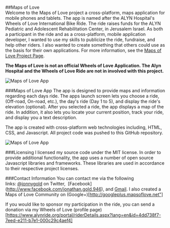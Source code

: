 ##Maps of Love  
Welcome to the Maps of Love project a cross-platform, maps application for mobile phones and tablets.
The app is named after the ALYN Hospital's Wheels of Love International Bike Ride.  The ride raises funds for 
the ALYN Pediatric and Adolescent Rehabilitation Center, in Jerusalem Israel. As both a participant in the ride 
and as a cross-platform, mobile application developer, I wanted to use my skills 
to publicize the ride, fundraise, and help other riders. I also wanted to create something that others could use 
as the basis for their own applications. For more information, see the [Maps of Love Project Page](http://projectpage.mapsoflove.net).

**The Maps of Love is not an official Wheels of Love Application. The Alyn Hospital and the Wheels of Love Ride are not in involved with this project.**

![Maps of Love App](http://trider.github.io/maps-of-love/images/mol_home2.png)

###Maps of Love App
The app is designed to provide maps and information regarding each days ride. The apps launch screen lets you choose a ride, (Off-road, On-road, etc.), the day's ride (Day 1 to 5), 
and display the ride's elevation (optional).  After you selected  a ride, the app displays a map of the ride. In addition, it also lets you locate your current position, track your ride, 
and display you a text description.

The app is created with cross-platform web technologies including, HTML, CSS, and Javascript. All project code was pushed 
to this GitHub repository.

![Maps of Love App](http://trider.github.io/maps-of-love/images/mol2.png)


###Licensing
I licensed my source code under the MIT license. In order to provide additional functionality, the app uses a number of 
open source Javascript libraries and frameworks. These libraries are used in accordance to their respective  project 
licenses.

###Contact Information
You can contact me via the following links: [@jonnygold](https://twitter.com/jonnygold) on Twitter, 
[Facebook] (http://www.facebook.com/jonathan.gold.946), and [Gmail](mailto:jonnygold@gmail.com). 
I also created a Maps of Love Community on (Google+)[http://googleplus.mapsoflove.net"]
            
If you would like to sponsor my participation in the ride, you can send a donation via my Wheels of Love (profile page)
[https://www.alynride.org/portal/riderDetails.aspx?lang=en&id=4dd738f7-7eed-e211-b7e1-000c29c4aef4]
